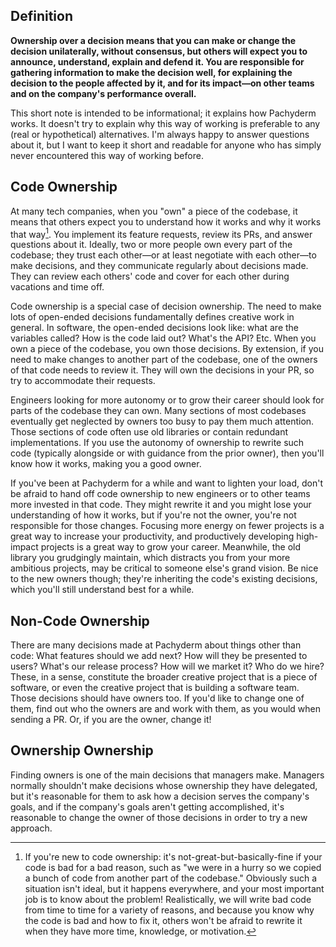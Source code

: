 ## Definition

**Ownership over a decision means that you can make or change the decision unilaterally, without consensus, but others will expect you to announce, understand, explain and defend it. You are responsible for gathering information to make the decision well, for explaining the decision to the people affected by it, and for its impact—on other teams and on the company's performance overall.**

This short note is intended to be informational; it explains how Pachyderm works. It doesn't try to explain why this way of working is preferable to any (real or hypothetical) alternatives. I'm always happy to answer questions about it, but I want to keep it short and readable for anyone who has simply never encountered this way of working before.

## Code Ownership

At many tech companies, when you "own" a piece of the codebase, it means that others expect you to understand how it works and why it works that way[^1]. You implement its feature requests, review its PRs, and answer questions about it. Ideally, two or more people own every part of the codebase; they trust each other—or at least negotiate with each other—to make decisions, and they communicate regularly about decisions made. They can review each others' code and cover for each other during vacations and time off.

Code ownership is a special case of decision ownership. The need to make lots of open-ended decisions fundamentally defines creative work in general. In software, the open-ended decisions look like: what are the variables called? How is the code laid out? What's the API? Etc. When you own a piece of the codebase, you own those decisions. By extension, if you need to make changes to another part of the codebase, one of the owners of that code needs to review it. They will own the decisions in your PR, so try to accommodate their requests.

Engineers looking for more autonomy or to grow their career should look for parts of the codebase they can own. Many sections of most codebases eventually get neglected by owners too busy to pay them much attention. Those sections of code often use old libraries or contain redundant implementations. If you use the autonomy of ownership to rewrite such code (typically alongside or with guidance from the prior owner), then you'll know how it works, making you a good owner.

If you've been at Pachyderm for a while and want to lighten your load, don't be afraid to hand off code ownership to new engineers or to other teams more invested in that code. They might rewrite it and you might lose your understanding of how it works, but if you're not the owner, you're not responsible for those changes. Focusing more energy on fewer projects is a great way to increase your productivity, and productively developing high-impact projects is a great way to grow your career. Meanwhile, the old library you grudgingly maintain, which distracts you from your more ambitious projects, may be critical to someone else's grand vision. Be nice to the new owners though; they're inheriting the code's existing decisions, which you'll still understand best for a while.

## Non-Code Ownership

There are many decisions made at Pachyderm about things other than code: What features should we add next? How will they be presented to users? What's our release process?  How will we market it? Who do we hire? These, in a sense, constitute the broader creative project that is a piece of software, or even the creative project that is building a software team. Those decisions should have owners too. If you'd like to change one of them, find out who the owners are and work with them, as you would when sending a PR. Or, if you are the owner, change it!

## Ownership Ownership

Finding owners is one of the main decisions that managers make. Managers normally shouldn't make decisions whose ownership they have delegated, but it's reasonable for them to ask how a decision serves the company's goals, and if the company's goals aren't getting accomplished, it's reasonable to change the owner of those decisions in order to try a new approach.

[^1]: If you're new to code ownership: it's not-great-but-basically-fine if your code is bad for a bad reason, such as "we were in a hurry so we copied a bunch of code from another part of the codebase." Obviously such a situation isn't ideal, but it happens everywhere, and your most important job is to know about the problem! Realistically, we will write bad code from time to time for a variety of reasons, and because you know why the code is bad and how to fix it, others won't be afraid to rewrite it when they have more time, knowledge, or motivation.
